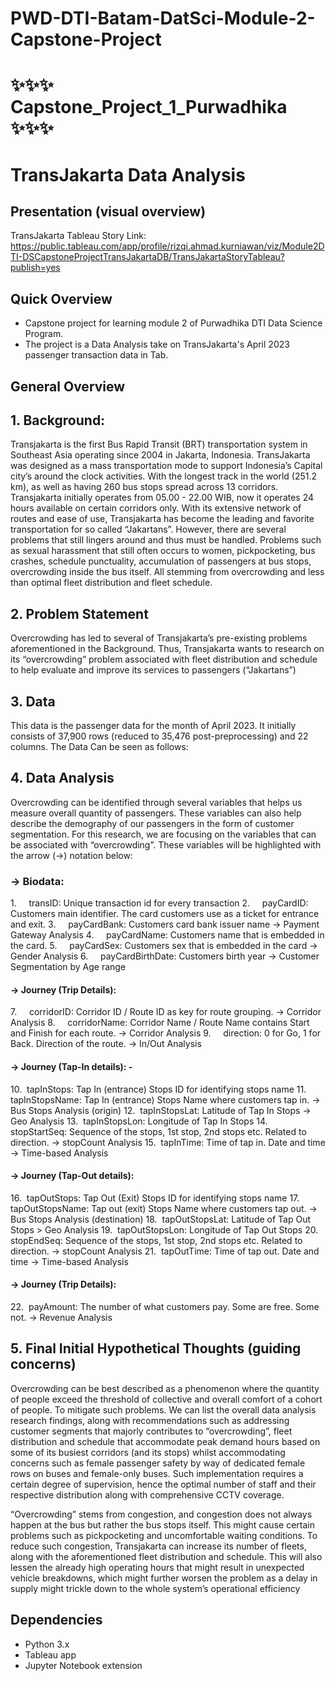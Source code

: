 # PWD-DTI-Batam-DatSci-Module-2-Capstone-Project

# ✨✨✨ Capstone_Project_1_Purwadhika ✨✨✨

# TransJakarta Data Analysis


## Presentation (visual overview)
TransJakarta Tableau Story Link: https://public.tableau.com/app/profile/rizqi.ahmad.kurniawan/viz/Module2DTI-DSCapstoneProjectTransJakartaDB/TransJakartaStoryTableau?publish=yes   


## Quick Overview
- Capstone project for learning module 2 of Purwadhika DTI Data Science Program. 
- The project is a Data Analysis take on TransJakarta's April 2023 passenger transaction data in Tab. 

## General Overview
## 1. Background:
Transjakarta is the first Bus Rapid Transit (BRT) transportation system in Southeast Asia operating since 2004 in Jakarta, Indonesia. TransJakarta was designed as a mass transportation mode to support Indonesia’s Capital city’s around the clock activities. 
With the longest track in the world (251.2 km), as well as having 260 bus stops spread across 13 corridors. Transjakarta initially operates from 05.00 - 22.00 WIB, now it operates 24 hours available on certain corridors only. With its extensive network of routes and ease of use, Transjakarta has become the leading and favorite transportation for so called “Jakartans”. 
However, there are several problems that still lingers around and thus must be handled. Problems such as sexual harassment that still often occurs to women, pickpocketing, bus crashes, schedule punctuality, accumulation of passengers at bus stops, overcrowding inside the bus itself. All stemming from overcrowding and less than optimal fleet distribution and fleet schedule.

## 2. Problem Statement
Overcrowding has led to several of Transjakarta’s pre-existing problems aforementioned in the Background. Thus, Transjakarta wants to research on its “overcrowding” problem associated with fleet distribution and schedule to help evaluate and improve its services to passengers (“Jakartans”) 

## 3. Data
This data is the passenger data for the month of April 2023. It initially consists of 37,900 rows (reduced to 35,476 post-preprocessing) and 22 columns. The Data Can be seen as follows:

## 4. Data Analysis
Overcrowding can be identified through several variables that helps us measure overall quantity of passengers. These variables can also help describe the demography of our passengers in the form of customer segmentation. For this research, we are focusing on the variables that can be associated with “overcrowding”. These variables will be highlighted with the arrow (->) notation below:

### -> Biodata:
1.     transID: Unique transaction id for every transaction
2.     payCardID: Customers main identifier. The card customers use as a ticket for entrance and exit.
3.     payCardBank: Customers card bank issuer name -> Payment Gateway Analysis
4.     payCardName: Customers name that is embedded in the card.
5.     payCardSex: Customers sex that is embedded in the card -> Gender Analysis
6.     payCardBirthDate: Customers birth year -> Customer Segmentation by Age range
#### -> Journey (Trip Details):
7.     corridorID: Corridor ID / Route ID as key for route grouping. -> Corridor Analysis
8.     corridorName: Corridor Name / Route Name contains Start and Finish for each route. -> Corridor Analysis
9.     direction: 0 for Go, 1 for Back. Direction of the route. -> In/Out Analysis
#### -> Journey (Tap-In details): -
10.  tapInStops: Tap In (entrance) Stops ID for identifying stops name
11.  tapInStopsName: Tap In (entrance) Stops Name where customers tap in. -> Bus Stops Analysis (origin)
12.  tapInStopsLat: Latitude of Tap In Stops -> Geo Analysis
13.  tapInStopsLon: Longitude of Tap In Stops
14.  stopStartSeq: Sequence of the stops, 1st stop, 2nd stops etc. Related to direction. -> stopCount Analysis
15.  tapInTime: Time of tap in. Date and time -> Time-based Analysis
#### -> Journey (Tap-Out details):
16.  tapOutStops: Tap Out (Exit) Stops ID for identifying stops name
17.  tapOutStopsName: Tap out (exit) Stops Name where customers tap out. -> Bus Stops Analysis (destination)
18.  tapOutStopsLat: Latitude of Tap Out Stops > Geo Analysis
19.  tapOutStopsLon: Longitude of Tap Out Stops
20.  stopEndSeq: Sequence of the stops, 1st stop, 2nd stops etc. Related to direction. -> stopCount Analysis
21.  tapOutTime: Time of tap out. Date and time -> Time-based Analysis
#### -> Journey (Trip Details):
22.  payAmount: The number of what customers pay. Some are free. Some not. -> Revenue Analysis


## 5. Final Initial Hypothetical Thoughts (guiding concerns)
Overcrowding can be best described as a phenomenon where the quantity of people exceed the threshold of collective and overall comfort of a cohort of people. To mitigate such problems. We can list the overall data analysis research findings, along with recommendations such as addressing customer segments that majorly contributes to “overcrowding”, fleet distribution and schedule that accommodate peak demand hours based on some of its busiest corridors (and its stops) whilst accommodating concerns such as female passenger safety by way of dedicated female rows on buses and female-only buses. Such implementation requires a certain degree of supervision, hence the optimal number of staff and their respective distribution along with comprehensive CCTV coverage. 

“Overcrowding” stems from congestion, and congestion does not always happen at the bus but rather the bus stops itself. This might cause certain problems such as pickpocketing and uncomfortable waiting conditions. To reduce such congestion, Transjakarta can increase its number of fleets, along with the aforementioned fleet distribution and schedule. This will also lessen the already high operating hours that might result in unexpected vehicle breakdowns, which might further worsen the problem as a delay in supply might trickle down to the whole system’s operational efficiency


## Dependencies
- Python 3.x
- Tableau app
- Jupyter Notebook extension


